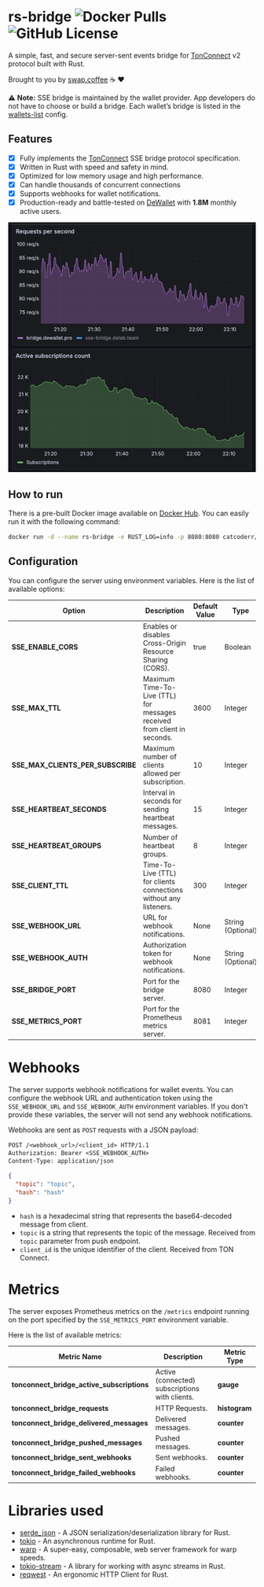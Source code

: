 # rs-bridge ![Docker Pulls](https://img.shields.io/docker/pulls/catcoderr/rs-bridge) ![GitHub License](https://img.shields.io/github/license/swapcoffee/rs-bridge)

A simple, fast, and secure server-sent events bridge
for [TonConnect](https://docs.ton.org/develop/dapps/ton-connect/protocol/bridge) v2 protocol built with Rust.

Brought to you by [swap.coffee](https://swap.coffee) ☕️ ❤️

⚠️ **Note:** SSE bridge is maintained by the wallet provider. App developers do not have to choose or build a bridge.
Each wallet’s bridge is listed in the [wallets-list](https://github.com/ton-blockchain/wallets-list) config.

## Features

- [x] Fully implements the [TonConnect](https://docs.ton.org/develop/dapps/ton-connect/protocol/bridge) SSE bridge
  protocol specification.
- [x] Written in Rust with speed and safety in mind.
- [x] Optimized for low memory usage and high performance.
- [x] Can handle thousands of concurrent connections
- [x] Supports webhooks for wallet notifications.
- [x] Production-ready and battle-tested on [DeWallet](https://t.me/dewallet) with **1.8M** monthly active users.

![img.png](assets/img.png)

## How to run

There is a pre-built Docker image available on [Docker Hub](https://hub.docker.com/r/catcoderr/rs-bridge). You can
easily run it with the following command:

```bash
docker run -d --name rs-bridge -e RUST_LOG=info -p 8080:8080 catcoderr/rs-bridge:latest
```

## Configuration

You can configure the server using environment variables. Here is the list of available options:

| Option                            | Description                                                              | Default Value | Type              |
|-----------------------------------|--------------------------------------------------------------------------|---------------|-------------------|
| **SSE_ENABLE_CORS**               | Enables or disables Cross-Origin Resource Sharing (CORS).                | true          | Boolean           |
| **SSE_MAX_TTL**                   | Maximum Time-To-Live (TTL) for messages received from client in seconds. | 3600          | Integer           |
| **SSE_MAX_CLIENTS_PER_SUBSCRIBE** | Maximum number of clients allowed per subscription.                      | 10            | Integer           |
| **SSE_HEARTBEAT_SECONDS**         | Interval in seconds for sending heartbeat messages.                      | 15            | Integer           |
| **SSE_HEARTBEAT_GROUPS**          | Number of heartbeat groups.                                              | 8             | Integer           |
| **SSE_CLIENT_TTL**                | Time-To-Live (TTL) for clients connections without any listeners.        | 300           | Integer           |
| **SSE_WEBHOOK_URL**               | URL for webhook notifications.                                           | None          | String (Optional) |
| **SSE_WEBHOOK_AUTH**              | Authorization token for webhook notifications.                           | None          | String (Optional) |
| **SSE_BRIDGE_PORT**               | Port for the bridge server.                                              | 8080          | Integer           |
| **SSE_METRICS_PORT**              | Port for the Prometheus metrics server.                                  | 8081          | Integer           |

# Webhooks

The server supports webhook notifications for wallet events. You can configure the webhook URL and authentication token
using the `SSE_WEBHOOK_URL` and `SSE_WEBHOOK_AUTH` environment variables. If you don't provide these variables, the
server will not send any webhook notifications.

Webhooks are sent as `POST` requests with a JSON payload:

```
POST /<webhook_url>/<client_id> HTTP/1.1
Authorization: Bearer <SSE_WEBHOOK_AUTH>
Content-Type: application/json
```

```json
{
  "topic": "topic",
  "hash": "hash"
}
```

- `hash` is a hexadecimal string that represents the base64-decoded message from client.
- `topic` is a string that represents the topic of the message. Received from `topic` parameter from push endpoint.
- `client_id` is the unique identifier of the client. Received from TON Connect.

# Metrics

The server exposes Prometheus metrics on the `/metrics` endpoint running on the port specified by the `SSE_METRICS_PORT`
environment variable.

Here is the list of available metrics:

| Metric Name                                | Description                                    | Metric Type   |
|--------------------------------------------|------------------------------------------------|---------------|
| **tonconnect_bridge_active_subscriptions** | Active (connected) subscriptions with clients. | **gauge**     |
| **tonconnect_bridge_requests**             | HTTP Requests.                                 | **histogram** |
| **tonconnect_bridge_delivered_messages**   | Delivered messages.                            | **counter**   |
| **tonconnect_bridge_pushed_messages**      | Pushed messages.                               | **counter**   |
| **tonconnect_bridge_sent_webhooks**        | Sent webhooks.                                 | **counter**   |
| **tonconnect_bridge_failed_webhooks**      | Failed webhooks.                               | **counter**   |

# Libraries used

- [serde_json](https://crates.io/crates/serde_json) - A JSON serialization/deserialization library for Rust.
- [tokio](https://crates.io/crates/tokio) - An asynchronous runtime for Rust.
- [warp](https://crates.io/crates/warp) - A super-easy, composable, web server framework for warp speeds.
- [tokio-stream](https://crates.io/crates/tokio-stream) - A library for working with async streams in Rust.
- [reqwest](https://crates.io/crates/reqwest) - An ergonomic HTTP Client for Rust.